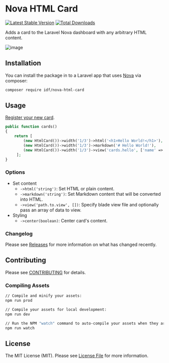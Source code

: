 # Nova HTML Card

[![Latest Stable Version](https://poser.pugx.org/idf/nova-html-card/v/stable)](https://packagist.org/packages/idf/nova-html-card)
[![Total Downloads](https://poser.pugx.org/idf/nova-html-card/downloads)](https://packagist.org/packages/idf/nova-html-card)

Adds a card to the Laravel Nova dashboard with any arbitrary HTML content.

![image](https://user-images.githubusercontent.com/5278175/60386958-35899080-9aa5-11e9-8e1f-b29e95c80d2c.png)

## Installation

You can install the package in to a Laravel app that uses [Nova](https://nova.laravel.com) via composer:

```bash
composer require idf/nova-html-card
```

## Usage

[Register your new card](https://nova.laravel.com/docs/2.0/customization/cards.html#registering-cards).

```php
public function cards()
{
    return [ 
        (new HtmlCard())->width('1/3')->html('<h1>Hello World!</h1>'),
        (new HtmlCard())->width('1/3')->markdown('# Hello World!'),
        (new HtmlCard())->width('1/3')->view('cards.hello', ['name' => 'World']),
     ];
}
```

### Options
 - Set content
     - `->html('string')`: Set HTML or plain content.
     - `->markdown('string')`: Set Markdown content that will be converted into HTML.
     - `->view('path.to.view', [])`: Specify blade view file and optionally pass an array of data to view.
 - Styling
    - `->center(boolean)`: Center card's content.


### Changelog

Please see [Releases](https://github.com/InteractionDesignFoundation/nova-html-card/releases) for more information on what has changed recently.

## Contributing

Please see [CONTRIBUTING](CONTRIBUTING.md) for details.

### Compiling Assets

```bash
// Compile and minify your assets:
npm run prod

// Compile your assets for local development:
npm run dev

// Run the NPM "watch" command to auto-compile your assets when they are changed:
npm run watch
```

## License

The MIT License (MIT). Please see [License File](LICENSE) for more information.